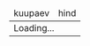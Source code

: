 
<style>
  .price{
    text-align: end;
  }
  .cheap{
    color: coral;
  }
  .page-header{
    padding: 0;
  }
  .day_space{
    background: aliceblue;
  }
</style>

<table>
  <thead>
    <tr>
      <td>kuupaev</td>
      <td>hind</td>
    </tr>
  </thead>
  <tbody  id="prices">
    <tr><td colspan="2">Loading...</td></tr>
  </tbody>
</table>

<script src="https://unpkg.com/pulltorefreshjs" />
<script>
  const today = new Date()
  const start = new Date(today)
  start.setHours(today.getHours()-1)
  const end   = new Date(today)
  end.setHours(today.getHours()+24)
  const prices = document.querySelector("#prices")

  fetch(`https://dashboard.elering.ee/api/nps/price?start=${start.toISOString()}&end=${end.toISOString()}`).then(r=>r.json()).then(res=>{
    const data  = res.data.ee
    const cheap = data.map(row=>row.price).sort((a,b)=>a-b).slice(0,5)
    window.data = data

    let html = ""
    for (const row of data){
      const time = new Date(row.timestamp*1000).toLocaleString('et-EE');
      const cheapClass = cheap.includes(row.price) ? 'cheap' : ''
      if (time.includes("00:00:00")) html += `<tr><td class="day_space" colspan="2"></td></tr>` // new day
      html += `<tr><td>${time}</td><td class="price ${cheapClass}">${row.price.toFixed(2)}</td></tr>`
    }
    prices.innerHTML = html
  })
  
  
  PullToRefresh.init({ mainElement: 'body',onRefresh() {window.location.reload()} });
</script>



<!-- Yandex.Metrika counter -->
<script type="text/javascript" >
   (function(m,e,t,r,i,k,a){m[i]=m[i]||function(){(m[i].a=m[i].a||[]).push(arguments)};
   m[i].l=1*new Date();k=e.createElement(t),a=e.getElementsByTagName(t)[0],k.async=1,k.src=r,a.parentNode.insertBefore(k,a)})
   (window, document, "script", "https://mc.yandex.ru/metrika/tag.js", "ym");

   ym(86524892, "init", {
        clickmap:true,
        trackLinks:true,
        accurateTrackBounce:true
   });
</script>
<noscript><div><img src="https://mc.yandex.ru/watch/86524892" style="position:absolute; left:-9999px;" alt="" /></div></noscript>
<!-- /Yandex.Metrika counter -->
